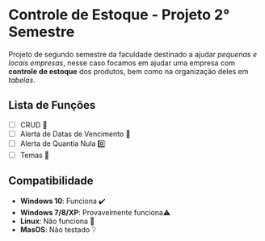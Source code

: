 # Controle de Estoque - Projeto 2° Semestre

Projeto de segundo semestre da faculdade destinado a ajudar *pequenas e locais empresas*, nesse caso focamos em ajudar uma empresa com **controle de estoque** dos produtos, bem como na organização deles em *tabelas*.

## Lista de Funções

- [ ] CRUD 📑
- [ ] Alerta de Datas de Vencimento 📆
- [ ] Alerta de Quantia Nula 0️⃣
- [ ] Temas 🎨

## Compatibilidade

- **Windows 10**: Funciona ✔️
- **Windows 7/8/XP**: Provavelmente funciona⚠️
- **Linux**: Não funciona 🔴
- **MasOS**: Não testado ❔
